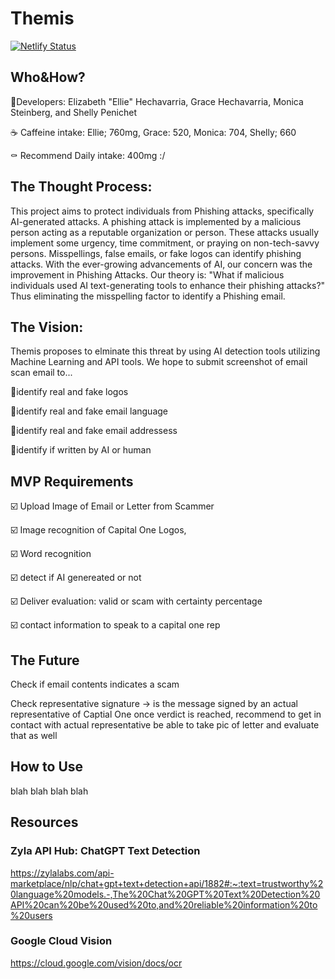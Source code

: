 # Themis

[![Netlify Status](https://api.netlify.com/api/v1/badges/eabf7afa-dd5d-4ea4-8f0d-4ad27fd8a4fb/deploy-status)](https://app.netlify.com/sites/themisaiwatch/deploys)

## Who&How?
🤔Developers: Elizabeth "Ellie" Hechavarria, Grace Hechavarria, Monica Steinberg, and Shelly Penichet

☕ Caffeine intake: Ellie; 760mg, Grace: 520, Monica: 704, Shelly; 660

⚰️ Recommend Daily intake: 400mg :/

## The Thought Process:

This project aims to protect individuals from Phishing attacks, specifically AI-generated attacks. A phishing attack is implemented by a malicious person acting as a reputable organization or person. These attacks usually implement some urgency, time commitment, or praying on non-tech-savvy persons. Misspellings, false emails, or fake logos can identify phishing attacks. With the ever-growing advancements of AI, our concern was the improvement in Phishing Attacks. Our theory is: "What if malicious individuals used AI text-generating tools to enhance their phishing attacks?" Thus eliminating the misspelling factor to identify a Phishing email.  

## The Vision: 

Themis proposes to elminate this threat by using AI detection tools utilizing Machine Learning and API tools. We hope to submit screenshot of email
scan email to...

  📍identify real and fake logos

  📍identify real and fake email language

  📍identify real and fake email addressess 

  📍identify if written by AI or human

## MVP Requirements

☑️ Upload Image of Email or Letter from Scammer

☑️ Image recognition of Capital One Logos, 

☑️ Word recognition

☑️ detect if AI genereated or not

☑️ Deliver evaluation: valid or scam with certainty percentage

☑️ contact information to speak to a capital one rep

## The Future
Check if email contents indicates a scam

Check representative signature -> is the message signed by an actual representative of Captial One
once verdict is reached, recommend to get in contact with actual representative
be able to take pic of letter and evaluate that as well

## How to Use
 blah blah blah blah
 

## Resources
### Zyla API Hub: ChatGPT Text Detection
https://zylalabs.com/api-marketplace/nlp/chat+gpt+text+detection+api/1882#:~:text=trustworthy%20language%20models.-,The%20Chat%20GPT%20Text%20Detection%20API%20can%20be%20used%20to,and%20reliable%20information%20to%20users

### Google Cloud Vision
https://cloud.google.com/vision/docs/ocr


